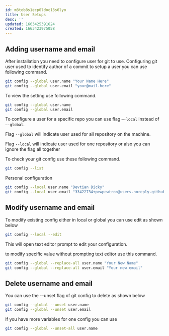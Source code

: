 ```yaml
---
id: m3tob8s1ecp0ldoc13s6lyo
title: User Setups
desc: ''
updated: 1663425391624
created: 1663423975058
---
```


## Adding username and email

After installation you need to configure user for git to use. Configuring git user used to identify author of a commit to setup a user you can use following command.

```bash
git config --global user.name "Your Name Here"
git config --global user.email "your@mail.here"
```

To view the setting use following command.

```bash
git config --global user.name
git config --global user.email
```

To configure a user for a specific repo you can use flag `–-local` instead of `–-global`.

Flag `--global` will indicate user used for all repository on the machine.

Flag `--local` will indicate user used for one repository or also you can ignore the flag all together

To check your git config use these following command.

```bash
git config --list
```

Personal configuration

```bash
git config --local user.name "Devtian Dicky"
git config --local user.email "33422734+pewpewtron@users.noreply.github.com"
```

## Modify username and email

To modify existing config either in local or global you can use edit as shown below

```bash
git config --local --edit
```

This will open text editor prompt to edit your configuration.

to modify specific value without prompting text editor use this command.

```bash
git config --global --replace-all user.name "Your New Name"
git config --global --replace-all user.email "Your new email"
```

## Delete username and email

You can use the --unset flag of git config to delete as shown below

```bash
git config --global --unset user.name
git config --global --unset user.email
```

If you have more variables for one config you can use

```bash
git config --global --unset-all user.name
```
